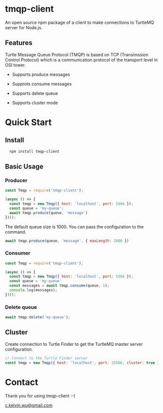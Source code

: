 
# tmqp-client

An open source npm package of a client to make connections to TurtleMQ server for Node.js.
## Features

Turtle Message Queue Protocol (TMQP) is based on TCP (Transimssion Control Protocol) which is a 
communication protocol of the transport level in OSI tower.

- Supports produce messages

- Supprots consume messages

- Supports delete queue

- Supports cluster mode
# Quick Start

    
## Install

```bash
  npm install tmqp-client
```

## Basic Usage

### Producer

```js
const Tmqp = require('tmqp-client');

(async () => {
  const tmqp = new Tmqp({ host: 'localhost', port: 5566 });
  const queue = 'my-queue';
  await tmqp.produce(queue, 'message')
})();

```
The default queue size is 1000. You can pass the configuration to the command.

```js
await tmqp.produce(queue, 'message', { maxLength: 2000 })
```


### Consumer

```js
const Tmqp = require('tmqp-client');

(async () => {
  const tmqp = new Tmqp({ host: 'localhost', port: 5566 });
  const queue = 'my-queue'
  const messages = await tmqp.consume(queue, 1);
  console.log(messages);
})();

```

### Delete queue

```js
await tmqp.delete('my-queue');

```

## Cluster

Create connection to Turtle Finder to get the TurtleMQ master server configuration.

```js
// Connect to the Turtle Finder server
const tmqp = new Tmqp({ host: 'localhost', port: 25566, cluster: true });
```
# Contact

Thank you for using tmqp-client :-)

c.kelvin.wu@gmail.com
